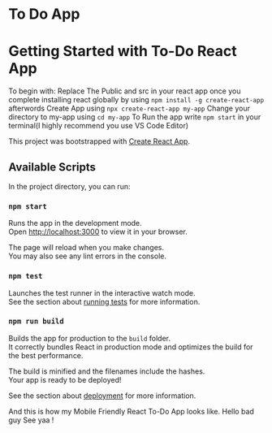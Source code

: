 # To Do App

# Getting Started with To-Do React App

To begin with:
Replace The Public and src in your react app once you complete installing react globally by using 
`npm install -g create-react-app` afterwords Create App using `npx create-react-app my-app`
Change your directory to my-app using `cd my-app`
To Run the app write `npm start` in your terminal(I highly recommend  you use VS Code Editor)



This project was bootstrapped with [Create React App](https://github.com/facebook/create-react-app).

## Available Scripts

In the project directory, you can run:

### `npm start`

Runs the app in the development mode.\
Open [http://localhost:3000](http://localhost:3000) to view it in your browser.

The page will reload when you make changes.\
You may also see any lint errors in the console.

### `npm test`

Launches the test runner in the interactive watch mode.\
See the section about [running tests](https://facebook.github.io/create-react-app/docs/running-tests) for more information.

### `npm run build`

Builds the app for production to the `build` folder.\
It correctly bundles React in production mode and optimizes the build for the best performance.

The build is minified and the filenames include the hashes.\
Your app is ready to be deployed!

See the section about [deployment](https://facebook.github.io/create-react-app/docs/deployment) for more information.

And this is how my Mobile Friendly React To-Do App looks like.
Hello bad guy
See yaa !

